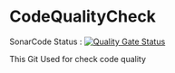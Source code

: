 # CodeQualityCheck

SonarCode Status : [![Quality Gate Status](https://sonarcloud.io/api/project_badges/measure?project=mohammedtouheed7_CodeQualityCheck&metric=alert_status)](https://sonarcloud.io/summary/new_code?id=mohammedtouheed7_CodeQualityCheck)

This Git Used for check code quality



